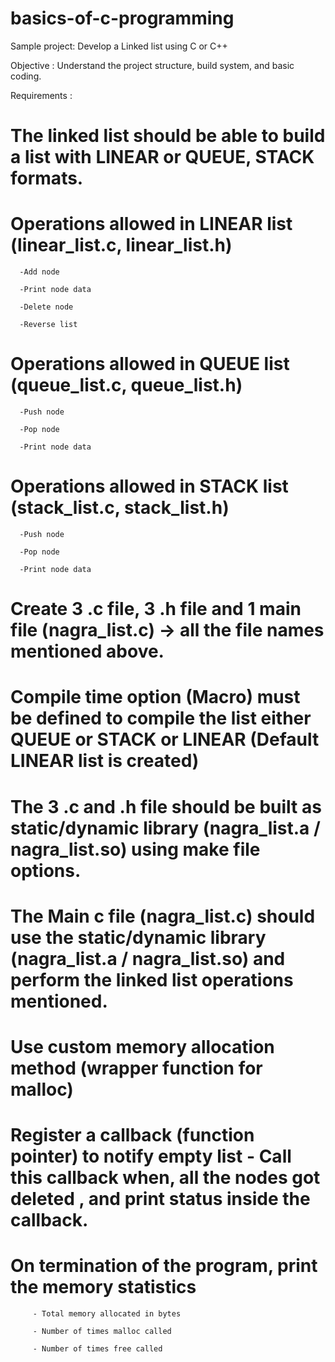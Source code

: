 # basics-of-c-programming

Sample project:  Develop a Linked list using C or C++

Objective          :  Understand the project structure, build system, and basic coding.

Requirements  :

# The linked list should be able to build a list with LINEAR or QUEUE, STACK formats.

# Operations allowed in LINEAR list (linear_list.c, linear_list.h)

      -Add node

      -Print node data

      -Delete node

      -Reverse list

# Operations allowed in QUEUE list (queue_list.c, queue_list.h)

      -Push node

      -Pop node

      -Print node data

# Operations allowed in STACK list (stack_list.c, stack_list.h)

      -Push node

      -Pop node

      -Print node data

# Create 3 .c file, 3 .h file and 1 main file (nagra_list.c)  -> all the file names mentioned above.

# Compile time option (Macro) must be defined to compile the list either QUEUE or STACK or LINEAR (Default LINEAR list is created)

# The 3 .c and .h file should be built as static/dynamic library (nagra_list.a / nagra_list.so) using make file options.

# The Main c file (nagra_list.c) should use the static/dynamic library (nagra_list.a / nagra_list.so) and perform the linked list operations mentioned.

# Use custom memory allocation method (wrapper function for malloc)

# Register a callback (function pointer) to notify empty list  - Call this callback when, all the nodes got deleted , and print status inside the callback.

# On termination of the program, print the memory statistics

         - Total memory allocated in bytes

         - Number of times malloc called

         - Number of times free called
